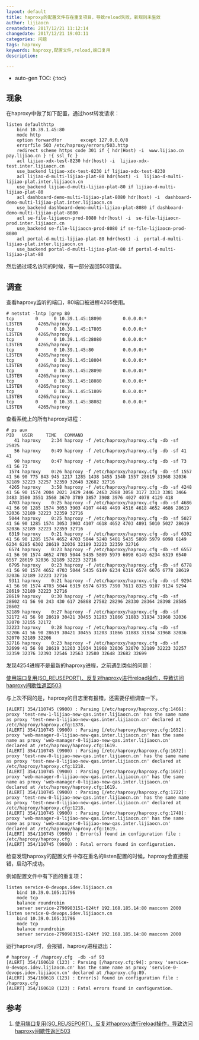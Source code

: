 ```yaml
---
layout: default
title: haproxy的配置文件存在重复项目，导致reload失败，新规则未生效
author: lijiaocn
createdate: 2017/12/21 11:12:14
changedate: 2017/12/21 19:03:11
categories: 问题
tags: haproxy
keywords: haproxy,配置文件,reload,端口复用
description: 

---
```


* auto-gen TOC:
{:toc}

## 现象 

在haproxy中做了如下配置，通过host转发请求：

	listen defaulthttp
	    bind 10.39.1.45:80
	    mode http
	    option forwardfor       except 127.0.0.0/8
	    errorfile 503 /etc/haproxy/errors/503.http
	    redirect scheme https code 301 if { hdr(Host) -i  www.lijiao.cn pay.lijiao.cn } !{ ssl_fc }
	    acl lijiao-xdx-test-8230 hdr(host) -i  lijiao-xdx-test.inter.lijiaocn.cn
	    use_backend lijiao-xdx-test-8230 if lijiao-xdx-test-8230
	    acl lijiao-d-multi-lijiao-plat-80 hdr(host) -i  lijiao-d-multi-lijiao-plat.inter.lijiaocn.cn
	    use_backend lijiao-d-multi-lijiao-plat-80 if lijiao-d-multi-lijiao-plat-80
	    acl dashboard-demo-multi-lijiao-plat-8080 hdr(host) -i  dashboard-demo-multi-lijiao-plat.inter.lijiaocn.cn
	    use_backend dashboard-demo-multi-lijiao-plat-8080 if dashboard-demo-multi-lijiao-plat-8080
	    acl se-file-lijiaocn-prod-8080 hdr(host) -i  se-file-lijiaocn-prod.inter.lijiaocn.cn
	    use_backend se-file-lijiaocn-prod-8080 if se-file-lijiaocn-prod-8080
	    acl portal-d-multi-lijiao-plat-80 hdr(host) -i  portal-d-multi-lijiao-plat.inter.lijiaocn.cn
	    use_backend portal-d-multi-lijiao-plat-80 if portal-d-multi-lijiao-plat-80

然后通过域名访问的时候，有一部分返回503错误。

## 调查

查看haproxy监听的端口，80端口被进程4265使用。

	# netstat -lntp |grep 80
	tcp        0      0 10.39.1.45:18090        0.0.0.0:*               LISTEN      4265/haproxy
	tcp        0      0 10.39.1.45:17805        0.0.0.0:*               LISTEN      4265/haproxy
	tcp        0      0 10.39.1.45:28080        0.0.0.0:*               LISTEN      4265/haproxy
	tcp        0      0 10.39.1.45:80           0.0.0.0:*               LISTEN      4265/haproxy
	tcp        0      0 10.39.1.45:18004        0.0.0.0:*               LISTEN      4265/haproxy
	tcp        0      0 10.39.1.45:28090        0.0.0.0:*               LISTEN      4265/haproxy
	tcp        0      0 10.39.1.45:18080        0.0.0.0:*               LISTEN      4265/haproxy
	tcp        0      0 10.39.1.45:51809        0.0.0.0:*               LISTEN      4265/haproxy
	tcp        0      0 10.39.1.45:38082        0.0.0.0:*               LISTEN      4265/haproxy

查看系统上的所有haproxy进程：

	# ps aux
	PID   USER     TIME   COMMAND
	   41 haproxy    2:34 haproxy -f /etc/haproxy/haproxy.cfg -db -sf 25025
	   56 haproxy    0:49 haproxy -f /etc/haproxy/haproxy.cfg -db -sf 41 41
	   90 haproxy    0:47 haproxy -f /etc/haproxy/haproxy.cfg -db -sf 73 41 56 73
	 1574 haproxy    0:26 haproxy -f /etc/haproxy/haproxy.cfg -db -sf 1557 41 56 90 775 843 945 1217 1285 1438 1455 1540 1557 28619 31968 32036 32189 32223 32257 32359 32648 32682 32716
	 4265 haproxy    3:58 haproxy -f /etc/haproxy/haproxy.cfg -db -sf 4248 41 56 90 1574 2004 2021 2429 2446 2463 2888 3058 3177 3313 3381 3466 3483 3500 3551 3568 3670 3789 3857 3908 3976 4027 4078 4129 418
	 4703 haproxy    0:25 haproxy -f /etc/haproxy/haproxy.cfg -db -sf 4686 41 56 90 1285 1574 3053 3903 4107 4448 4499 4516 4618 4652 4686 28619 32036 32189 32223 32359 32716
	 5044 haproxy    0:25 haproxy -f /etc/haproxy/haproxy.cfg -db -sf 5027 41 56 90 1285 1574 3053 3903 4107 4618 4652 4703 4891 5010 5027 28619 32036 32189 32223 32359 32716
	 6319 haproxy    0:21 haproxy -f /etc/haproxy/haproxy.cfg -db -sf 6302 41 56 90 1285 1574 4652 4703 5044 5248 5401 5435 5809 5979 6098 6149 6234 6285 6302 28619 32036 32189 32223 32359 32716
	 6574 haproxy    0:23 haproxy -f /etc/haproxy/haproxy.cfg -db -sf 6557 41 56 90 1574 4652 4703 5044 5435 5809 5979 6098 6149 6234 6319 6540 6557 28619 32036 32189 32223 32716
	 6795 haproxy    0:23 haproxy -f /etc/haproxy/haproxy.cfg -db -sf 6778 41 56 90 1574 4652 4703 5044 5435 6149 6234 6319 6574 6676 6778 28619 32036 32189 32223 32716
	 9311 haproxy    0:21 haproxy -f /etc/haproxy/haproxy.cfg -db -sf 9294 41 56 90 1574 4703 5044 6319 6574 6795 7390 7611 8325 9107 9124 9294 28619 32189 32223 32716
	28619 haproxy    0:30 haproxy -f /etc/haproxy/haproxy.cfg -db -sf 28602 41 56 90 243 430 617 26868 27582 28296 28330 28364 28398 28585 28602
	32189 haproxy    0:27 haproxy -f /etc/haproxy/haproxy.cfg -db -sf 32172 41 56 90 28619 30421 30455 31203 31866 31883 31934 31968 32036 32070 32155 32172
	32223 haproxy    0:28 haproxy -f /etc/haproxy/haproxy.cfg -db -sf 32206 41 56 90 28619 30421 30455 31203 31866 31883 31934 31968 32036 32070 32189 32206
	32716 haproxy    0:23 haproxy -f /etc/haproxy/haproxy.cfg -db -sf 32699 41 56 90 28619 31203 31934 31968 32036 32070 32189 32223 32257 32359 32376 32393 32546 32563 32580 32648 32682 32699

发现4254进程不是最新的haproxy进程，之前遇到类似的问题：

[使用端口复用(SO_REUSEPORT)、反复对haproxy进行reload操作，导致访问haproxy间歇性返回503][1]

与上次不同的是，haproxy的日志里有报错，还需要仔细调查一下。

	[ALERT] 354/110745 (9900) : Parsing [/etc/haproxy/haproxy.cfg:1466]: proxy 'test-new-1-lijiao-new-qas.inter.lijiaocn.cn' has the same name as proxy 'test-new-1-lijiao-new-qas.inter.lijiaocn.cn' declared at /etc/haproxy/haproxy.cfg:1378.
	[ALERT] 354/110745 (9900) : Parsing [/etc/haproxy/haproxy.cfg:1652]: proxy 'web-manager-0-lijiao-new-qas.inter.lijiaocn.cn' has the same name as proxy 'web-manager-0-lijiao-new-qas.inter.lijiaocn.cn' declared at /etc/haproxy/haproxy.cfg:1619.
	[ALERT] 354/110745 (9900) : Parsing [/etc/haproxy/haproxy.cfg:1672]: proxy 'test-new-0-lijiao-new-qas.inter.lijiaocn.cn' has the same name as proxy 'test-new-0-lijiao-new-qas.inter.lijiaocn.cn' declared at /etc/haproxy/haproxy.cfg:1218.
	[ALERT] 354/110745 (9900) : Parsing [/etc/haproxy/haproxy.cfg:1692]: proxy 'web-manager-0-lijiao-new-qas.inter.lijiaocn.cn' has the same name as proxy 'web-manager-0-lijiao-new-qas.inter.lijiaocn.cn' declared at /etc/haproxy/haproxy.cfg:1619.
	[ALERT] 354/110745 (9900) : Parsing [/etc/haproxy/haproxy.cfg:1722]: proxy 'test-new-0-lijiao-new-qas.inter.lijiaocn.cn' has the same name as proxy 'test-new-0-lijiao-new-qas.inter.lijiaocn.cn' declared at /etc/haproxy/haproxy.cfg:1218.
	[ALERT] 354/110745 (9900) : Parsing [/etc/haproxy/haproxy.cfg:1748]: proxy 'web-manager-0-lijiao-new-qas.inter.lijiaocn.cn' has the same name as proxy 'web-manager-0-lijiao-new-qas.inter.lijiaocn.cn' declared at /etc/haproxy/haproxy.cfg:1619.
	[ALERT] 354/110745 (9900) : Error(s) found in configuration file : /etc/haproxy/haproxy.cfg
	[ALERT] 354/110745 (9900) : Fatal errors found in configuration.

检查发现haproxy的配置文件中存在重名的listen配置的时候，haproxy会直接报错，启动不成功。

例如配置文件中有下面的重复项：

	listen service-0-devops.idev.lijiaocn.cn
	    bind 10.39.0.105:31796
	    mode tcp
	    balance roundrobin
	    server service-2790983151-624tf 192.168.185.14:80 maxconn 2000
	listen service-0-devops.idev.lijiaocn.cn
	    bind 10.39.0.105:31796
	    mode tcp
	    balance roundrobin
	    server service-2790983151-624tf 192.168.185.14:80 maxconn 2000

运行haproxy时，会报错，haproxy进程退出：

	# haproxy -f /haproxy.cfg  -db -sf 93
	[ALERT] 354/160618 (123) : Parsing [/haproxy.cfg:94]: proxy 'service-0-devops.idev.lijiaocn.cn' has the same name as proxy 'service-0-devops.idev.lijiaocn.cn' declared at /haproxy.cfg:89.
	[ALERT] 354/160618 (123) : Error(s) found in configuration file : /haproxy.cfg
	[ALERT] 354/160618 (123) : Fatal errors found in configuration.

## 参考

1. [使用端口复用(SO_REUSEPORT)、反复对haproxy进行reload操作，导致访问haproxy间歇性返回503][1]

[1]: http://www.lijiaocn.com/%E9%97%AE%E9%A2%98/2017/09/19/haproxy-inter-not-found.html  "使用端口复用(SO_REUSEPORT)、反复对haproxy进行reload操作，导致访问haproxy间歇性返回503" 
